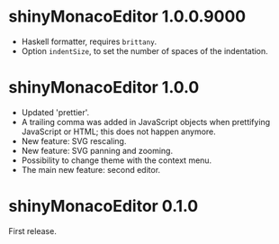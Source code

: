 # shinyMonacoEditor 1.0.0.9000

* Haskell formatter, requires `brittany`.
* Option `indentSize`, to set the number of spaces of the indentation.



# shinyMonacoEditor 1.0.0

* Updated 'prettier'.
* A trailing comma was added in JavaScript objects when prettifying JavaScript or HTML; this does not happen anymore.
* New feature: SVG rescaling. 
* New feature: SVG panning and zooming.
* Possibility to change theme with the context menu.
* The main new feature: second editor.



# shinyMonacoEditor 0.1.0

First release.
